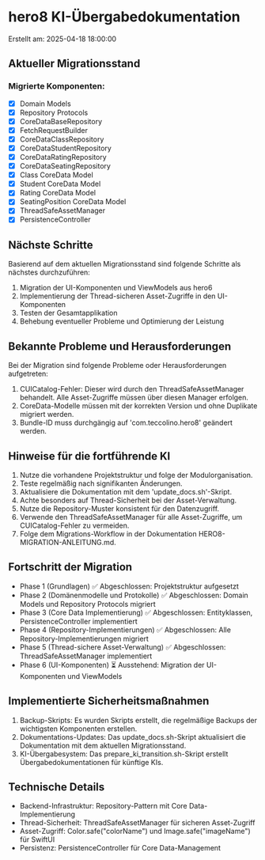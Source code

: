 # hero8 KI-Übergabedokumentation

Erstellt am: 2025-04-18 18:00:00

## Aktueller Migrationsstand

### Migrierte Komponenten:

- [x] Domain Models
- [x] Repository Protocols
- [x] CoreDataBaseRepository
- [x] FetchRequestBuilder
- [x] CoreDataClassRepository
- [x] CoreDataStudentRepository
- [x] CoreDataRatingRepository
- [x] CoreDataSeatingRepository
- [x] Class CoreData Model
- [x] Student CoreData Model
- [x] Rating CoreData Model
- [x] SeatingPosition CoreData Model
- [x] ThreadSafeAssetManager
- [x] PersistenceController

## Nächste Schritte

Basierend auf dem aktuellen Migrationsstand sind folgende Schritte als nächstes durchzuführen:

1. Migration der UI-Komponenten und ViewModels aus hero6
2. Implementierung der Thread-sicheren Asset-Zugriffe in den UI-Komponenten
3. Testen der Gesamtapplikation
4. Behebung eventueller Probleme und Optimierung der Leistung

## Bekannte Probleme und Herausforderungen

Bei der Migration sind folgende Probleme oder Herausforderungen aufgetreten:

1. CUICatalog-Fehler: Dieser wird durch den ThreadSafeAssetManager behandelt. Alle Asset-Zugriffe müssen über diesen Manager erfolgen.
2. CoreData-Modelle müssen mit der korrekten Version und ohne Duplikate migriert werden.
3. Bundle-ID muss durchgängig auf 'com.teccolino.hero8' geändert werden.

## Hinweise für die fortführende KI

1. Nutze die vorhandene Projektstruktur und folge der Modulorganisation.
2. Teste regelmäßig nach signifikanten Änderungen.
3. Aktualisiere die Dokumentation mit dem 'update_docs.sh'-Skript.
4. Achte besonders auf Thread-Sicherheit bei der Asset-Verwaltung.
5. Nutze die Repository-Muster konsistent für den Datenzugriff.
6. Verwende den ThreadSafeAssetManager für alle Asset-Zugriffe, um CUICatalog-Fehler zu vermeiden.
7. Folge dem Migrations-Workflow in der Dokumentation HERO8-MIGRATION-ANLEITUNG.md.

## Fortschritt der Migration

- Phase 1 (Grundlagen) ✅ Abgeschlossen: Projektstruktur aufgesetzt
- Phase 2 (Domänenmodelle und Protokolle) ✅ Abgeschlossen: Domain Models und Repository Protocols migriert
- Phase 3 (Core Data Implementierung) ✅ Abgeschlossen: Entityklassen, PersistenceController implementiert
- Phase 4 (Repository-Implementierungen) ✅ Abgeschlossen: Alle Repository-Implementierungen migriert
- Phase 5 (Thread-sichere Asset-Verwaltung) ✅ Abgeschlossen: ThreadSafeAssetManager implementiert
- Phase 6 (UI-Komponenten) ⏳ Ausstehend: Migration der UI-Komponenten und ViewModels

## Implementierte Sicherheitsmaßnahmen

1. Backup-Skripts: Es wurden Skripts erstellt, die regelmäßige Backups der wichtigsten Komponenten erstellen.
2. Dokumentations-Updates: Das update_docs.sh-Skript aktualisiert die Dokumentation mit dem aktuellen Migrationsstand.
3. KI-Übergabesystem: Das prepare_ki_transition.sh-Skript erstellt Übergabedokumentationen für künftige KIs.

## Technische Details

- Backend-Infrastruktur: Repository-Pattern mit Core Data-Implementierung
- Thread-Sicherheit: ThreadSafeAssetManager für sicheren Asset-Zugriff
- Asset-Zugriff: Color.safe("colorName") und Image.safe("imageName") für SwiftUI
- Persistenz: PersistenceController für Core Data-Management
